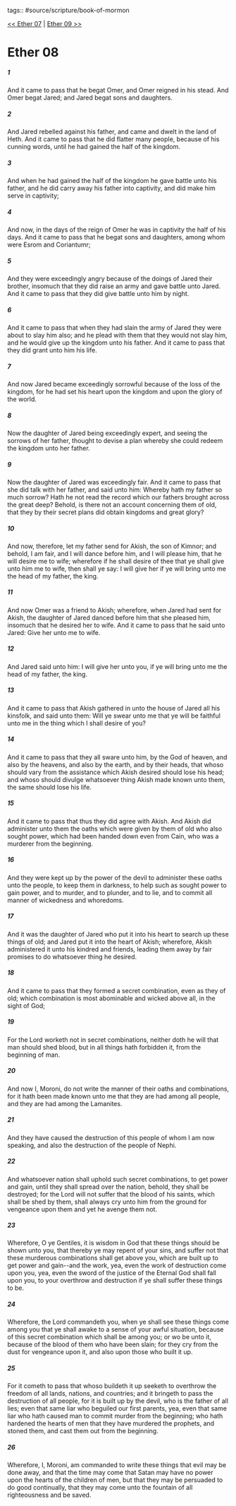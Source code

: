 tags:: #source/scripture/book-of-mormon

[<< Ether 07](source/scripture/book-of-mormon/14_Ether/Ether_07.md) | [Ether 09 >>](source/scripture/book-of-mormon/14_Ether/Ether_09.md)

# Ether 08

##### 1

And it came to pass that he begat Omer, and Omer reigned in his stead. And Omer begat Jared; and Jared begat sons and daughters.

##### 2

And Jared rebelled against his father, and came and dwelt in the land of Heth. And it came to pass that he did flatter many people, because of his cunning words, until he had gained the half of the kingdom.

##### 3

And when he had gained the half of the kingdom he gave battle unto his father, and he did carry away his father into captivity, and did make him serve in captivity;

##### 4

And now, in the days of the reign of Omer he was in captivity the half of his days. And it came to pass that he begat sons and daughters, among whom were Esrom and Coriantumr;

##### 5

And they were exceedingly angry because of the doings of Jared their brother, insomuch that they did raise an army and gave battle unto Jared. And it came to pass that they did give battle unto him by night.

##### 6

And it came to pass that when they had slain the army of Jared they were about to slay him also; and he plead with them that they would not slay him, and he would give up the kingdom unto his father. And it came to pass that they did grant unto him his life.

##### 7

And now Jared became exceedingly sorrowful because of the loss of the kingdom, for he had set his heart upon the kingdom and upon the glory of the world.

##### 8

Now the daughter of Jared being exceedingly expert, and seeing the sorrows of her father, thought to devise a plan whereby she could redeem the kingdom unto her father.

##### 9

Now the daughter of Jared was exceedingly fair. And it came to pass that she did talk with her father, and said unto him: Whereby hath my father so much sorrow? Hath he not read the record which our fathers brought across the great deep? Behold, is there not an account concerning them of old, that they by their secret plans did obtain kingdoms and great glory?

##### 10

And now, therefore, let my father send for Akish, the son of Kimnor; and behold, I am fair, and I will dance before him, and I will please him, that he will desire me to wife; wherefore if he shall desire of thee that ye shall give unto him me to wife, then shall ye say: I will give her if ye will bring unto me the head of my father, the king.

##### 11

And now Omer was a friend to Akish; wherefore, when Jared had sent for Akish, the daughter of Jared danced before him that she pleased him, insomuch that he desired her to wife. And it came to pass that he said unto Jared: Give her unto me to wife.

##### 12

And Jared said unto him: I will give her unto you, if ye will bring unto me the head of my father, the king.

##### 13

And it came to pass that Akish gathered in unto the house of Jared all his kinsfolk, and said unto them: Will ye swear unto me that ye will be faithful unto me in the thing which I shall desire of you?

##### 14

And it came to pass that they all sware unto him, by the God of heaven, and also by the heavens, and also by the earth, and by their heads, that whoso should vary from the assistance which Akish desired should lose his head; and whoso should divulge whatsoever thing Akish made known unto them, the same should lose his life.

##### 15

And it came to pass that thus they did agree with Akish. And Akish did administer unto them the oaths which were given by them of old who also sought power, which had been handed down even from Cain, who was a murderer from the beginning.

##### 16

And they were kept up by the power of the devil to administer these oaths unto the people, to keep them in darkness, to help such as sought power to gain power, and to murder, and to plunder, and to lie, and to commit all manner of wickedness and whoredoms.

##### 17

And it was the daughter of Jared who put it into his heart to search up these things of old; and Jared put it into the heart of Akish; wherefore, Akish administered it unto his kindred and friends, leading them away by fair promises to do whatsoever thing he desired.

##### 18

And it came to pass that they formed a secret combination, even as they of old; which combination is most abominable and wicked above all, in the sight of God;

##### 19

For the Lord worketh not in secret combinations, neither doth he will that man should shed blood, but in all things hath forbidden it, from the beginning of man.

##### 20

And now I, Moroni, do not write the manner of their oaths and combinations, for it hath been made known unto me that they are had among all people, and they are had among the Lamanites.

##### 21

And they have caused the destruction of this people of whom I am now speaking, and also the destruction of the people of Nephi.

##### 22

And whatsoever nation shall uphold such secret combinations, to get power and gain, until they shall spread over the nation, behold, they shall be destroyed; for the Lord will not suffer that the blood of his saints, which shall be shed by them, shall always cry unto him from the ground for vengeance upon them and yet he avenge them not.

##### 23

Wherefore, O ye Gentiles, it is wisdom in God that these things should be shown unto you, that thereby ye may repent of your sins, and suffer not that these murderous combinations shall get above you, which are built up to get power and gain--and the work, yea, even the work of destruction come upon you, yea, even the sword of the justice of the Eternal God shall fall upon you, to your overthrow and destruction if ye shall suffer these things to be.

##### 24

Wherefore, the Lord commandeth you, when ye shall see these things come among you that ye shall awake to a sense of your awful situation, because of this secret combination which shall be among you; or wo be unto it, because of the blood of them who have been slain; for they cry from the dust for vengeance upon it, and also upon those who built it up.

##### 25

For it cometh to pass that whoso buildeth it up seeketh to overthrow the freedom of all lands, nations, and countries; and it bringeth to pass the destruction of all people, for it is built up by the devil, who is the father of all lies; even that same liar who beguiled our first parents, yea, even that same liar who hath caused man to commit murder from the beginning; who hath hardened the hearts of men that they have murdered the prophets, and stoned them, and cast them out from the beginning.

##### 26

Wherefore, I, Moroni, am commanded to write these things that evil may be done away, and that the time may come that Satan may have no power upon the hearts of the children of men, but that they may be persuaded to do good continually, that they may come unto the fountain of all righteousness and be saved.
